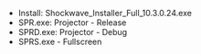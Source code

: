 - Install: Shockwave_Installer_Full_10.3.0.24.exe
- SPR.exe: Projector - Release
- SPRD.exe: Projector - Debug
- SPRS.exe - Fullscreen
